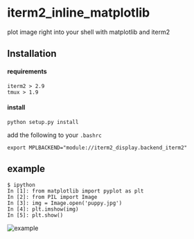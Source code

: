 # iterm2_inline_matplotlib
plot image right into your shell with matplotlib and iterm2

## Installation
#### requirements
```
iterm2 > 2.9
tmux > 1.9
```

#### install
```
python setup.py install
```

add the following to your ```.bashrc```
```
export MPLBACKEND="module://iterm2_display.backend_iterm2"
```

## example
```
$ ipython
In [1]: from matplotlib import pyplot as plt
In [2]: from PIL import Image
In [3]: img = Image.open('puppy.jpg')
In [4]: plt.imshow(img)
In [5]: plt.show()
```

![example](https://cloud.githubusercontent.com/assets/1063330/23767104/2b7413c6-04bc-11e7-84b2-8736bcf5394a.png)
